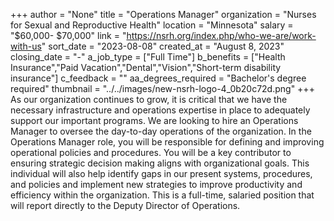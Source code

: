 +++
author = "None"
title = "Operations Manager"
organization = "Nurses for Sexual and Reproductive Health"
location = "Minnesota"
salary = "$60,000- $70,000"
link = "https://nsrh.org/index.php/who-we-are/work-with-us"
sort_date = "2023-08-08"
created_at = "August 8, 2023"
closing_date = "-"
a_job_type = ["Full Time"]
b_benefits = ["Health Insurance","Paid Vacation","Dental","Vision","Short-term disability insurance"]
c_feedback = ""
aa_degrees_required = "Bachelor's degree required"
thumbnail = "../../images/new-nsrh-logo-4_0b20c72d.png"
+++
As our organization continues to grow, it is critical that we have the necessary infrastructure and operations expertise in place to adequately support our important programs. We are looking to hire an Operations Manager to oversee the day-to-day operations of the organization. In the Operations Manager role, you will be responsible for defining and improving operational policies and procedures. You will be a key contributor to ensuring strategic decision making
aligns with organizational goals. This individual will also help identify gaps in our present systems, procedures, and policies and implement new strategies to improve productivity and efficiency within the organization. This is a full-time, salaried position that will report directly to the Deputy Director of Operations.